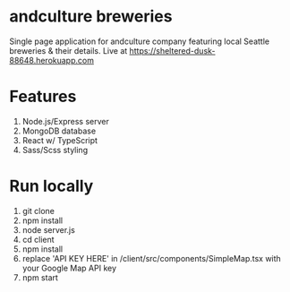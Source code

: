 # andculture breweries
Single page application for andculture company featuring local Seattle breweries & their details.
Live at https://sheltered-dusk-88648.herokuapp.com
# Features
1) Node.js/Express server
2) MongoDB database
3) React w/ TypeScript
4) Sass/Scss styling
# Run locally
1) git clone
2) npm install
3) node server.js
4) cd client
5) npm install
6) replace 'API KEY HERE' in /client/src/components/SimpleMap.tsx with your Google Map API key
7) npm start
